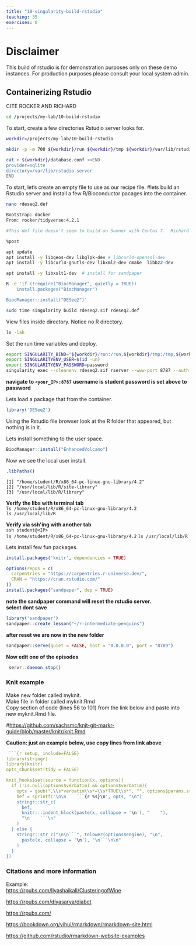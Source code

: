 ```yaml
---
title: "10-singularity-build-rstudio"
teaching: 35
exercises: 0
---
```


# Disclaimer 

This build of rstudio is for demonstration purposes only on these demo instances. For production purposes please consult your local system admin. 

## Containerizing Rstudio

CITE ROCKER AND RICHARD

```bash
cd /projects/my-lab/10-build-rstudio
```


To start, create a few directories Rstudio server looks for. 

```bash
workdir=/projects/my-lab/10-build-rstudio

mkdir -p -m 700 ${workdir}/run ${workdir}/tmp ${workdir}/var/lib/rstudio-server

cat > ${workdir}/database.conf <<END
provider=sqlite
directory=/var/lib/rstudio-server
END
```
To start, let’s create an empty file to use as our recipe file. 
#lets build an Rstudio server and install a few R/Bioconductor pacages into the container. 

```bash
nano rdeseq2.def
```

```bash
Bootstrap: docker
From: rocker/tidyverse:4.2.1

#This def file doesn't seem to build on Sumner with Centos 7.  Richard suggests building on an Ubuntu system but we will stick with Centos 7.

%post

apt update
apt install -y libgeos-dev libglpk-dev # libcurl4-openssl-dev
apt install -y libcurl4-gnutls-dev libxml2-dev cmake  libbz2-dev

apt install -y libxslt1-dev  # install for sandpaper

R -e 'if (!require("BiocManager", quietly = TRUE))
    install.packages("BiocManager")

BiocManager::install("DESeq2")'
```

```bash
sudo time singularity build rdeseq2.sif rdeseq2.def
```

View files inside directory. Notice no R directory.

```bash
ls -lah 
```

Set the run time variables and deploy.

```bash
export SINGULARITY_BIND="${workdir}/run:/run,${workdir}/tmp:/tmp,${workdir}/database.conf:/etc/rstudio/database.conf,${workdir}/var/lib/rstudio-server:/var/lib/rstudio-server"
export SINGULARITYENV_USER=$(id -un)
export SINGULARITYENV_PASSWORD=password
singularity exec --cleanenv rdeseq2.sif rserver --www-port 8787 --auth-none=0 --auth-pam-helper-path=pam-helper --auth-stay-signed-in-days=30 --auth-timeout-minutes=0 --server-user  "student"
```  

**navigate to ```<your_IP>:8787```**
**username is student**
**password is set above to password**


Lets load a package that from the container.

```R
library('DESeq2')
```

Using the Rstudio file browser look at the R folder that appeared, but nothing is in it.

Lets install something to the user space.

```R
BiocManager::install("EnhancedVolcano")
```

Now we see the local user install. 
```R
.libPaths()
```

```output
[1] "/home/student/R/x86_64-pc-linux-gnu-library/4.2"
[2] "/usr/local/lib/R/site-library"                  
[3] "/usr/local/lib/R/library"    
```



**Verify the libs with terminal tab**  
```ls /home/student/R/x86_64-pc-linux-gnu-library/4.2```  
```ls /usr/local/lib/R```  

**Verify via ssh'ing with another tab**  
```ssh student@<IP>```  
```ls /home/student/R/x86_64-pc-linux-gnu-library/4.2```
```ls /usr/local/lib/R```  

Lets install few fun packages.
```R
install.packages('knitr', dependencies = TRUE)
```

```R
options(repos = c(
  carpentries = "https://carpentries.r-universe.dev/", 
  CRAN = "https://cran.rstudio.com/"
))
install.packages("sandpaper", dep = TRUE)
```

**note the sandpaper command will reset the rstudio server.**  
**select dont save**  
```R
library('sandpaper')
sandpaper::create_lesson("~/r-intermediate-penguins")
```

**after reset we are now in the new folder**

```R
sandpaper::serve(quiet = FALSE, host = "0.0.0.0", port = "8789")
```

**Now edit one of the episodes**

```R
 servr::daemon_stop()
 ```

### Knit example

Make new folder called myknit.  
Make file in folder called myknit.Rmd  
Copy section of code (lines 56 to 101) from the link below and paste into new myknit.Rmd file. 

 #https://github.com/sachsmc/knit-git-markr-guide/blob/master/knitr/knit.Rmd

**Caution: just an example below, use copy lines from link above**

```R
 ```{r setup, include=FALSE}
library(stringr)
library(knitr)
opts_chunk$set(tidy = FALSE)

knit_hooks$set(source = function(x, options){
  if (!is.null(options$verbatim) && options$verbatim){
    opts = gsub(",\\s*verbatim\\s*=\\s*TRUE\\s*", "", options$params.src)
    bef = sprintf('\n\n    ```{r %s}\n', opts, "\n")
    stringr::str_c(
      bef, 
      knitr:::indent_block(paste(x, collapse = '\n'), "    "), 
      "\n    ```\n"
    )
  } else {
    stringr::str_c("\n\n```", tolower(options$engine), "\n", 
      paste(x, collapse = '\n'), "\n```\n\n"
    )
  }
})
```

### Citations and more information

Example:  
https://rpubs.com/Ilyashaikall/ClusteringofWine

https://rpubs.com/diyasarya/diabet

https://rpubs.com/

https://bookdown.org/yihui/rmarkdown/rmarkdown-site.html

https://github.com/rstudio/rmarkdown-website-examples

